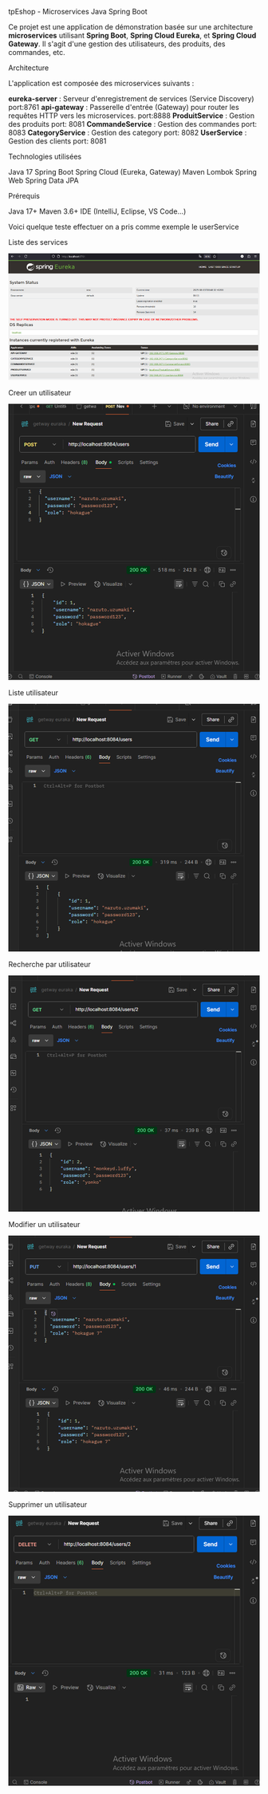 tpEshop - Microservices Java Spring Boot

Ce projet est une application de démonstration basée sur une architecture **microservices** utilisant **Spring Boot**,
**Spring Cloud Eureka**, et **Spring Cloud Gateway**. Il s'agit d'une gestion des utilisateurs,
des produits, des commandes, etc.

Architecture

L'application est composée des microservices suivants :

**eureka-server** : Serveur d'enregistrement de services (Service Discovery) port:8761
**api-gateway** : Passerelle d'entrée (Gateway) pour router les requêtes HTTP vers les microservices. port:8888
**ProduitService** : Gestion des produits port: 8081
**CommandeService** : Gestion des commandes port: 8083
**CategoryService** : Gestion des category  port: 8082
**UserService** : Gestion des clients  port: 8081

Technologies utilisées

Java 17
Spring Boot
Spring Cloud (Eureka, Gateway)
Maven
Lombok
Spring Web
Spring Data JPA




Prérequis

Java 17+
Maven 3.6+
IDE (IntelliJ, Eclipse, VS Code…)

Voici quelque teste effectuer on a pris comme exemple le userService



Liste des services 

![img_1.png](img_1.png)


Creer un utilisateur

![img_2.png](img_2.png)


Liste utilisateur

![img_4.png](img_4.png)


Recherche par utilisateur

![img_5.png](img_5.png)


Modifier un utilisateur

![img_6.png](img_6.png)


Supprimer un utilisateur

![img_7.png](img_7.png)
